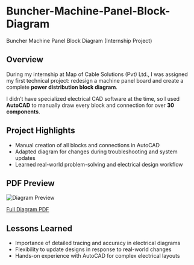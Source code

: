 # Buncher-Machine-Panel-Block-Diagram
Buncher Machine Panel Block Diagram (Internship Project)

## Overview
During my internship at Map of Cable Solutions (Pvt) Ltd., I was assigned my first technical project: redesign a machine panel board and create a complete **power distribution block diagram**.  

I didn’t have specialized electrical CAD software at the time, so I used **AutoCAD** to manually draw every block and connection for over **30 components**.

## Project Highlights
- Manual creation of all blocks and connections in AutoCAD
- Adapted diagram for changes during troubleshooting and system updates
- Learned real-world problem-solving and electrical design workflow

## PDF Preview
![Diagram Preview](diagram_preview.png)

[Full Diagram PDF](Buncher_Panel_Block_Diagram.pdf)

## Lessons Learned
- Importance of detailed tracing and accuracy in electrical diagrams
- Flexibility to update designs in response to real-world changes
- Hands-on experience with AutoCAD for complex electrical layouts
